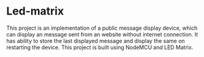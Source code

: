 # Led-matrix
This project is an implementation of a public message display device, which can display an message sent from an website without internet connection. It has ability to store the last displayed message and display the same on restarting the device. This project is built using NodeMCU and LED Matrix. 
